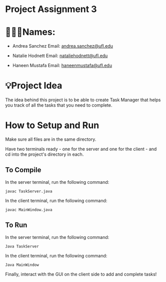 # Project Assignment 3
# **🧍🏻‍♀️Names:**
- Andrea Sanchez
Email: andrea.sanchez@ufl.edu

- Natalie Hodnett
Email: nataliehodnett@ufl.edu

- Haneen Mustafa
Email: haneenmustafa@ufl.edu

# **💡Project Idea**
The idea behind this project is to be able to create Task Manager that helps you track of all the tasks that you need to complete. 
# **How to Setup and Run**
Make sure all files are in the same directory.  

Have two terminals ready - one for the server and one for the client - and cd into the project's directory in each.  

## **To Compile**
In the server terminal, run the following command:  
```
javac TaskServer.java
```
In the client terminal, run the following command:  
```
javac MainWindow.java
```

## **To Run**
In the server terminal, run the following command:  
```
Java TaskServer
```

In the client terminal, run the following command:  
```
Java MainWindow
```

Finally, interact with the GUI on the client side to add and complete tasks!  
